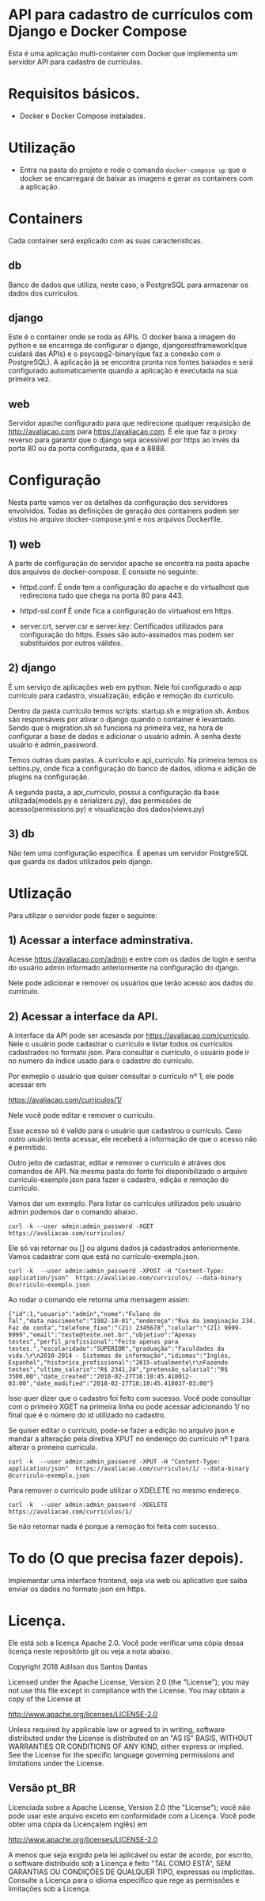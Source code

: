 # API para cadastro de currículos com Django e Docker Compose

Esta é uma aplicação multi-container com Docker que implementa um servidor API para cadastro de currículos.

# Requisitos básicos.

* Docker e Docker Compose instalados.

# Utilização

* Entra na pasta do projeto e rode o comando `docker-compose up` que o docker se encarregará de baixar as imagens e gerar os containers com a aplicação.

# Containers

Cada container será explicado com as suas caracteristicas.

## db

Banco de dados que utiliza, neste caso, o PostgreSQL para armazenar os dados dos currículos.

## django

Este é o container onde se roda as APIs. O docker baixa a imagem do python e se encarrega de configurar o django, djangorestframework(que cuidará das APIs) e o psycopg2-binary(que faz a conexão com o PostgreSQL). A aplicação já se encontra pronta nos fontes baixados e será configurado automaticamente quando a aplicação é executada na sua primeira vez.

## web

Servidor apache configurado para que redirecione qualquer requisição de http://avaliacao.com para https://avaliacao.com. É ele que faz o proxy reverso para garantir que o django seja acessível por https ao invés da porta 80 ou da porta configurada, que é a 8888.

# Configuração

Nesta parte vamos ver os detalhes da configuração dos servidores envolvidos. Todas as definições de geração dos containers podem ser vistos no arquivo docker-compose.yml e nos arquivos Dockerfile.

## 1) web

A parte de configuração do servidor apache se encontra na pasta apache dos arquivos do docker-compose. E consiste no seguinte:

* httpd.conf: É onde tem a configuração do apache e do virtualhost que redireciona tudo que chega na porta 80 para 443.
* httpd-ssl.conf É onde fica a configuração do virtuahost em https.

* server.crt, server.csr e server.key: Certificados utilizados para configuração do https. Esses são auto-assinados mas podem ser substituídos por outros válidos.

## 2) django

É um serviço de aplicações web em python. Nele foi configurado o app currículo para cadastro, visualização, edição e remoção do currículo.

Dentro da pasta currículo temos scripts: startup.sh e migration.sh. Ambos são responsáveis por ativar o django quando o container é levantado. Sendo que o migration.sh só funciona na primeira vez, na hora de configurar a base de dados e adicionar o usuário admin. A senha deste usuário é admin_password.

Temos outras duas pastas. A currículo e api_curriculo. Na primeira temos os settins.py, onde fica a configuração do banco de dados, idioma e adição de plugins na configuração.

A segunda pasta, a api_currículo, possui a configuração da base utilizada(models.py e serializers.py), das permissões de acesso(permissions.py) e visualização dos dados(views.py)

## 3) db

Não tem uma configuração específica. É apenas um servidor PostgreSQL que guarda os dados utilizados pelo django.


# Utlização

Para utilizar o servidor pode fazer o seguinte:

## 1) Acessar a interface adminstrativa.

Acesse https://avaliacao.com/admin e entre com os dados de login e senha do usuário admin informado anteriormente na configuração do django.

Nele pode adicionar e remover os usuários que terão acesso aos dados do currículo.

## 2) Acessar a interface da API.

A interface da API pode ser acesasda por https://avaliacao.com/curriculo. Nele o usuário pode cadastrar o currículo e listar todos os currículos cadastrados no formato json. Para consultar o currículo, o usuário pode ir no numero do índice usado para o cadastro do currículo.

Por exmeplo o usuário que quiser consultar o currículo nº 1, ele pode acessar em

https://avaliacao.com/curriculos/1/

Nele você pode editar e remover o currículo. 

Esse acesso só é valido para o usuário que cadastrou o currículo. Caso outro usuário tenta acessar, ele receberá a informação de que o acesso não é permitido.

Outro jeito de cadastrar, editar e remover o currículo é atráves dos comandos de API. Na mesma pasta do fonte foi disponibilizado o arquivo curriculo-exemplo.json para fazer o cadastro, edição e remoção do curriculo.

Vamos dar um exemplo. Para listar os currículos utilizados pelo usuário admin podemos dar o comando abaixo.

`curl -k --user admin:admin_password -XGET https://avaliacao.com/curriculos/`

Ele só vai retornar ou [] ou alguns dados já cadastrados anteriormente. Vamos cadastrar com que está no curriculo-exemplo.json.


`curl -k  --user admin:admin_password -XPOST -H "Content-Type: application/json"  https://avaliacao.com/curriculos/ --data-binary @curriculo-exemplo.json`

Ao rodar o comando ele retorna uma mensagem assim:

`{"id":1,"usuario":"admin","nome":"Fulano de Tal","data_nascimento":"1982-10-01","endereço":"Rua da imaginação 234. Faz de conta","telefone_fixo":"(21) 2345678","celular":"(21) 9999-9999","email":"teste@teste.net.br","objetivo":"Apenas testes","perfil_profissional":"Feito apenas para testes.","escolaridade":"SUPERIOR","graduação":"Faculdades da vida.\r\n2010-2014 - Sistemas de informação","idiomas":"Inglês, Espanhol","historico_profissional":"2015-atualmente\r\nFazendo testes","ultimo_salario":"R$ 2341,24","pretensão_salarial":"R$ 3500,00","date_created":"2018-02-27T16:18:45.418012-03:00","date_modified":"2018-02-27T16:18:45.418037-03:00"}`

Isso quer dizer que o cadastro foi feito com sucesso. Você pode consultar com o primeiro XGET na primeira linha ou pode acessar adicionando 1/ no final que é o número do id utilizado no cadastro.

Se quiser editar o currículo, pode-se fazer a edição no arquivo json e mandar a alteração pela diretiva XPUT no endereço do currículo nº 1 para alterar o primeiro currículo.

`curl -k  --user admin:admin_password -XPUT -H "Content-Type: application/json"  https://avaliacao.com/curriculos/1/ --data-binary @curriculo-exemplo.json`

Para remover o currículo pode utilizar o XDELETE no mesmo endereço.

`curl -k  --user admin:admin_password -XDELETE https://avaliacao.com/curriculos/1/`

Se não retornar nada é porque a remoção foi feita com sucesso.

# To do (O que precisa fazer depois).

Implementar uma interface frontend, seja via web ou aplicativo que saiba enviar os dados no formato json em https.


# Licença.

Ele está sob a licença Apache 2.0. Você pode verificar uma cópia dessa licença neste repositório git ou veja a nota abaixo.

Copyright 2018 Adilson dos Santos Dantas

Licensed under the Apache License, Version 2.0 (the "License"); you may not use this file except in compliance with the License. You may obtain a copy of the License at

   http://www.apache.org/licenses/LICENSE-2.0

Unless required by applicable law or agreed to in writing, software distributed under the License is distributed on an "AS IS" BASIS, WITHOUT WARRANTIES OR CONDITIONS OF ANY KIND, either express or implied. See the License for the specific language governing permissions and limitations under the License.


## Versão pt_BR

Licenciada sobre a Apache License, Version 2.0 (the "License"); você não pode usar este arquivo exceto em conformidade com a Licença. Você pode obter uma cópia da Licença(em inglês) em

   http://www.apache.org/licenses/LICENSE-2.0

A menos que seja exigido pela lei aplicável ou estar de acordo, por escrito, o software distribuído sob a Licença é feito "TAL COMO ESTÁ", SEM GARANTIAS OU CONDIÇÕES DE QUALQUER TIPO, expressas ou implícitas. Consulte a Licença para o idioma específico que rege as permissões e limitações sob a Licença.

